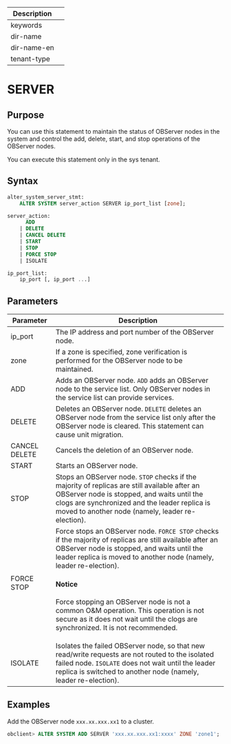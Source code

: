 | Description |                 |
|---------------|-----------------|
| keywords |                 |
| dir-name |                 |
| dir-name-en |                 |
| tenant-type |                 |

# SERVER

## Purpose

You can use this statement to maintain the status of OBServer nodes in the system and control the add, delete, start, and stop operations of the OBServer nodes.

You can execute this statement only in the sys tenant.

## Syntax

```sql
alter_system_server_stmt:
    ALTER SYSTEM server_action SERVER ip_port_list [zone];

server_action:
      ADD
    | DELETE
    | CANCEL DELETE
    | START
    | STOP
    | FORCE STOP
    | ISOLATE

ip_port_list:
    ip_port [, ip_port ...]
```

## Parameters

| **Parameter** | **Description** |
|---------------|----------------------|
| ip_port | The IP address and port number of the OBServer node.  |
| zone | If a zone is specified, zone verification is performed for the OBServer node to be maintained.  |
| ADD | Adds an OBServer node. `ADD` adds an OBServer node to the service list. Only OBServer nodes in the service list can provide services.  |
| DELETE | Deletes an OBServer node. `DELETE` deletes an OBServer node from the service list only after the OBServer node is cleared. This statement can cause unit migration.  |
| CANCEL DELETE | Cancels the deletion of an OBServer node.  |
| START | Starts an OBServer node.  |
| STOP | Stops an OBServer node. `STOP` checks if the majority of replicas are still available after an OBServer node is stopped, and waits until the clogs are synchronized and the leader replica is moved to another node (namely, leader re-election).  |
| FORCE STOP | Force stops an OBServer node. `FORCE STOP` checks if the majority of replicas are still available after an OBServer node is stopped, and waits until the leader replica is moved to another node (namely, leader re-election).  <main id="notice" type='notice'><h4>Notice</h4><p> Force stopping an OBServer node is not a common O&M operation. This operation is not secure as it does not wait until the clogs are synchronized. It is not recommended. </p></main> |
| ISOLATE | Isolates the failed OBServer node, so that new read/write requests are not routed to the isolated failed node. `ISOLATE` does not wait until the leader replica is switched to another node (namely, leader re-election).  |

## Examples

Add the OBServer node `xxx.xx.xxx.xx1` to a cluster.

```sql
obclient> ALTER SYSTEM ADD SERVER 'xxx.xx.xxx.xx1:xxxx' ZONE 'zone1';
```
